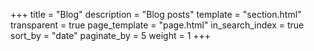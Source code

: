 +++
title = "Blog"
description = "Blog posts"
template = "section.html"
transparent = true
page_template = "page.html"
in_search_index = true
sort_by = "date"
paginate_by = 5
weight = 1
+++
